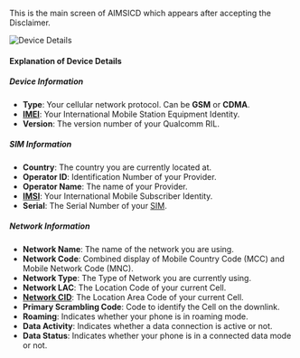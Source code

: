 This is the main screen of AIMSICD which appears after accepting the Disclaimer.

![Device Details](https://raw.githubusercontent.com/SecUpwN/Android-IMSI-Catcher-Detector/master/SCREENSHOTS/Device_Details.png)

#### Explanation of Device Details

##### Device Information
* **Type**: Your cellular network protocol. Can be **GSM** or **CDMA**.
* **[IMEI](http://en.wikipedia.org/wiki/International_Mobile_Station_Equipment_Identity)**: Your International Mobile Station Equipment Identity.
* **Version**: The version number of your Qualcomm RIL.

##### SIM Information
* **Country**: The country you are currently located at.
* **Operator ID**: Identification Number of your Provider.
* **Operator Name**: The name of your Provider.
* **[IMSI](http://en.wikipedia.org/wiki/International_mobile_subscriber_identity)**: Your International Mobile Subscriber Identity.
* **Serial**: The Serial Number of your [SIM](http://en.wikipedia.org/wiki/Subscriber_identity_module).

##### Network Information
* **Network Name**: The name of the network you are using.
* **Network Code**: Combined display of Mobile Country Code (MCC) and Mobile Network Code (MNC).
* **Network Type**: The Type of Network you are currently using.
* **Network LAC**: The Location Code of your current Cell.
* **[Network CID](https://en.wikipedia.org/wiki/Cell_ID)**: The Location Area Code of your current Cell.
* **Primary Scrambling Code**: Code to identify the Cell on the downlink.
* **Roaming**: Indicates whether your phone is in roaming mode.
* **Data Activity**: Indicates whether a data connection is active or not.
* **Data Status**: Indicates whether your phone is in a connected data mode or not.